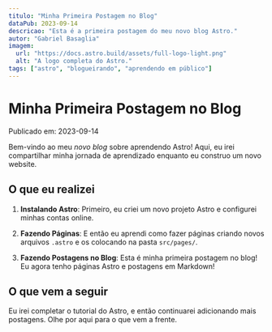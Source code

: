 ```yaml
---
titulo: "Minha Primeira Postagem no Blog"
dataPub: 2023-09-14
descricao: "Esta é a primeira postagem do meu novo blog Astro."
autor: "Gabriel Basaglia"
imagem:
  url: "https://docs.astro.build/assets/full-logo-light.png"
  alt: "A logo completa do Astro."
tags: ["astro", "blogueirando", "aprendendo em público"]
---
```


# Minha Primeira Postagem no Blog

Publicado em: 2023-09-14

Bem-vindo ao meu _novo blog_ sobre aprendendo Astro! Aqui, eu irei compartilhar minha jornada de aprendizado enquanto eu construo um novo website.

## O que eu realizei

1. **Instalando Astro**: Primeiro, eu criei um novo projeto Astro e configurei minhas contas online.

2. **Fazendo Páginas**: E então eu aprendi como fazer páginas criando novos arquivos `.astro` e os colocando na pasta `src/pages/`.

3. **Fazendo Postagens no Blog**: Esta é minha primeira postagem no blog! Eu agora tenho páginas Astro e postagens em Markdown!

## O que vem a seguir

Eu irei completar o tutorial do Astro, e então continuarei adicionando mais postagens. Olhe por aqui para o que vem a frente.
